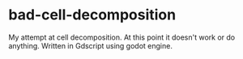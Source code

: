 # bad-cell-decomposition
My attempt at cell decomposition. At this point it doesn't work or do anything. Written in Gdscript using godot engine.
